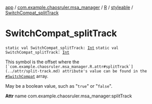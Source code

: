 [app](../../../index.md) / [com.example.chaosruler.msa_manager](../../index.md) / [R](../index.md) / [styleable](index.md) / [SwitchCompat_splitTrack](.)

# SwitchCompat_splitTrack

`static val SwitchCompat_splitTrack: `[`Int`](https://kotlinlang.org/api/latest/jvm/stdlib/kotlin/-int/index.html)
`static val SwitchCompat_splitTrack: `[`Int`](https://kotlinlang.org/api/latest/jvm/stdlib/kotlin/-int/index.html)

This symbol is the offset where the ``[`com.example.chaosruler.msa_manager.R.attr#splitTrack`](../attr/split-track.md) attribute's value can be found in the ``[`#SwitchCompat`](-switch-compat.md) array.

May be a boolean value, such as "`true`" or "`false`".

**Attr**
name com.example.chaosruler.msa_manager:splitTrack

